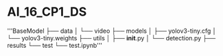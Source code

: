 # AI_16_CP1_DS

'''BaseModel
├── data
│   └── video
├── models
│   ├── yolov3-tiny.cfg
│   └── yolov3-tiny.weights
├── utils
│   ├── __init__.py
│   └── detection.py
├── results
└── test
    └── test.ipynb'''
